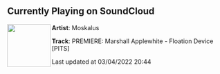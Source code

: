 ## Currently Playing on SoundCloud

[<img align="left" width="100" src="https://i1.sndcdn.com/artworks-ZMtbvxHvzLyuTHng-VYwDtA-t500x500.jpg">](https://soundcloud.com/moskalus/premiere-marshall-applewhite-floation-device-pits?in=pitsdetroit/sets/mxr002-marshall-applewhite-lowercase-ep)

**Artist**: Moskalus 

**Track**: PREMIERE: Marshall Applewhite - Floation Device [PITS]

Last updated at 03/04/2022 20:44
